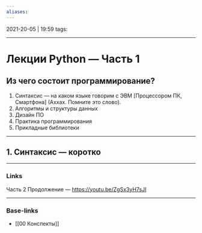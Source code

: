 ```yaml
---
aliases:
---
```

2021-20-05 | 19:59
tags: 
___

# Лекции Python — Часть 1

## Из чего состоит программирование?
1. Синтаксис — на каком языке говорим с ЭВМ [Процессором ПК, Смартфона] (Аххах. Помните это слово). 
2. Алгоритмы и структуры данных
3. Дизайн ПО
4. Практика программирования
5. Прикладные библиотеки


---

## 1. Синтаксис — коротко





___
### Links
Часть 2 Продолжение  — https://youtu.be/ZgSx3yH7sJI

___
### Base-links
- [[00 Конспекты]]

